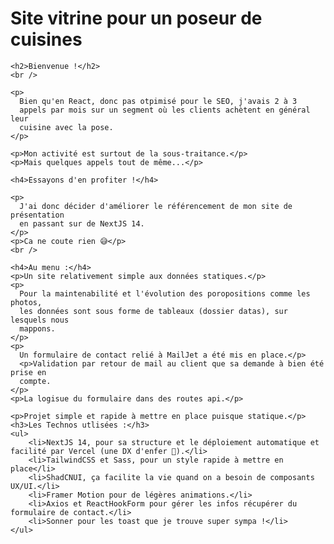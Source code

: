 <h1>Site vitrine pour un poseur de cuisines</h1>

    <h2>Bienvenue !</h2>
    <br />

    <p>
      Bien qu'en React, donc pas otpimisé pour le SEO, j'avais 2 à 3
      appels par mois sur un segment où les clients achètent en général leur
      cuisine avec la pose.
    </p>

    <p>Mon activité est surtout de la sous-traitance.</p>
    <p>Mais quelques appels tout de même...</p>

    <h4>Essayons d'en profiter !</h4>

    <p>
      J'ai donc décider d'améliorer le référencement de mon site de présentation
      en passant sur de NextJS 14.
    </p>
    <p>Ca ne coute rien 😅</p>
    <br />

    <h4>Au menu :</h4>
    <p>Un site relativement simple aux données statiques.</p>
    <p>
      Pour la maintenabilité et l'évolution des poropositions comme les photos,
      les données sont sous forme de tableaux (dossier datas), sur lesquels nous
      mappons.
    </p>
    <p>
      Un formulaire de contact relié à MailJet a été mis en place.</p>
      <p>Validation par retour de mail au client que sa demande à bien été prise en
      compte.
    </p>
    <p>La logisue du formulaire dans des routes api.</p>

    <p>Projet simple et rapide à mettre en place puisque statique.</p>
    <h3>Les Technos utlisées :</h3>
    <ul>
        <li>NextJS 14, pour sa structure et le déploiement automatique et facilité par Vercel (une DX d'enfer 🚀).</li>
        <li>TailwindCSS et Sass, pour un style rapide à mettre en place</li>
        <li>ShadCNUI, ça facilite la vie quand on a besoin de composants UX/UI.</li>
        <li>Framer Motion pour de légères animations.</li>
        <li>Axios et ReactHookForm pour gérer les infos récupérer du formulaire de contact.</li>
        <li>Sonner pour les toast que je trouve super sympa !</li>
    </ul>
